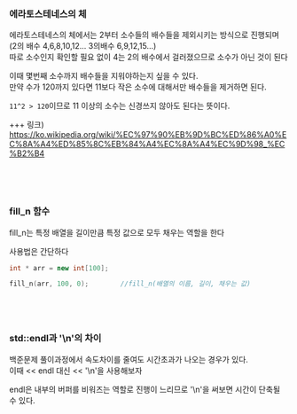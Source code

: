 ### 에라토스테네스의 체
에라토스테네스의 체에서는 2부터 소수들의 배수들을 제외시키는 방식으로 진행되며
(2의 배수 4,6,8,10,12... 3의배수 6,9,12,15...)   
따로 소수인지 확인할 필요 없이 4는 2의 배수에서 걸러졌으므로 소수가 아닌 것이 된다  

이때 몇번째 소수까지 배수들을 지워야하는지 싶을 수 있다.  
만약 수가 120까지 있다면 11보다 작은 소수에 대해서만 배수들을 제거하면 된다.   

`11^2 > 120`이므로 11 이상의 소수는 신경쓰지 않아도 된다는 뜻이다.  

+++ 링크) https://ko.wikipedia.org/wiki/%EC%97%90%EB%9D%BC%ED%86%A0%EC%8A%A4%ED%85%8C%EB%84%A4%EC%8A%A4%EC%9D%98_%EC%B2%B4  
　  
　  
　  
### fill_n 함수
fill_n는 특정 배열을 길이만큼 특정 값으로 모두 채우는 역할을 한다  

사용법은 간단하다  
```c++
int * arr = new int[100];

fill_n(arr, 100, 0);        //fill_n(배열의 이름, 길이, 채우는 값)
```
　  
　  
### std::endl과 '\n'의 차이
백준문제 풀이과정에서 속도차이를 줄여도 시간초과가 나오는 경우가 있다.  
이때 << endl 대신 << '\n'을 사용해보자

endl은 내부의 버퍼를 비워즈는 역할로 진행이 느리므로 '\n'을 써보면 시간이 단축될 수 있다.  
